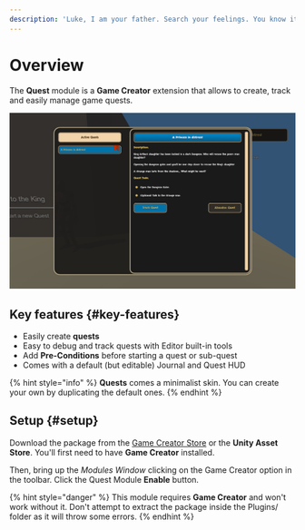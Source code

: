 ```yaml
---
description: 'Luke, I am your father. Search your feelings. You know it is the truth'
---
```


# Overview

The **Quest** module is a **Game Creator** extension that allows to create, track and easily manage game quests.

![\(Example of the Journal user interface\)](../../.gitbook/assets/quests-header.jpg)

## Key features {#key-features}

* Easily create **quests**
* Easy to debug and track quests with Editor built-in tools
* Add **Pre-Conditions** before starting a quest or sub-quest
* Comes with a default \(but editable\) Journal and Quest HUD

{% hint style="info" %}
**Quests** comes a minimalist skin. You can create your own by duplicating the default ones.
{% endhint %}

## Setup {#setup}

Download the package from the [Game Creator Store](https://store.gamecreator.io) or the **Unity Asset Store**. You'll first need to have **Game Creator** installed.

Then, bring up the _Modules Window_ clicking on the Game Creator option in the toolbar. Click the Quest Module **Enable** button.

{% hint style="danger" %}
This module requires **Game Creator** and won't work without it. Don't attempt to extract the package inside the Plugins/ folder as it will throw some errors.
{% endhint %}

